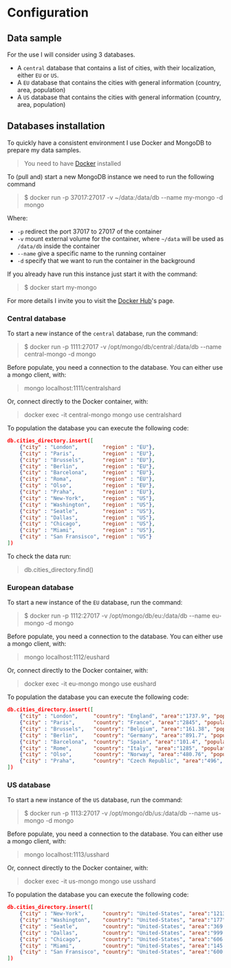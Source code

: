 # Configuration

## Data sample

For the use I will consider using 3 databases.

- A `central` database that contains a list of cities, with their localization, either `EU` or `US`.
- A `EU` database that contains the cities with general information (country, area, population)
- A `US` database that contains the cities with general information (country, area, population)

## Databases installation

To quickly have a consistent environment I use Docker and MongoDB to prepare my data samples.

> You need to have [Docker](https://docs.docker.com/install/) installed

To (pull and) start a new MongoDB instance we need to run the following command

 > $ docker run -p 37017:27017 -v ~/data:/data/db --name my-mongo -d mongo

Where:

- `-p` redirect the port 37017 to 27017 of the container
- `-v` mount external volume for the container, where `~/data` will be used as `/data/db` inside the container
- `--name` give a specific name to the running container
- `-d` specify that we want to run the container in the background

If you already have run this instance just start it with the command:

 > $ docker start my-mongo

For more details I invite you to visit the [Docker Hub](https://hub.docker.com/_/mongo/)'s page.

### Central database

To start a new instance of the `central` database, run the command:

 > $ docker run -p 1111:27017 -v /opt/mongo/db/central:/data/db --name central-mongo -d mongo

Before populate, you need a connection to the database. You can either use a mongo client, with:
> mongo localhost:1111/centralshard

Or, connect directly to the Docker container, with:
> docker exec -it central-mongo mongo
> use centralshard

To population the database you can execute the following code:

```json
db.cities_directory.insert([
    {"city" : "London",        "region" : "EU"},
    {"city" : "Paris",         "region" : "EU"},
    {"city" : "Brussels",      "region" : "EU"},
    {"city" : "Berlin",        "region" : "EU"},
    {"city" : "Barcelona",     "region" : "EU"},
    {"city" : "Roma",          "region" : "EU"},
    {"city" : "Olso",          "region" : "EU"},
    {"city" : "Praha",         "region" : "EU"},
    {"city" : "New-York",      "region" : "US"},
    {"city" : "Washington",    "region" : "US"},
    {"city" : "Seatle",        "region" : "US"},
    {"city" : "Dallas",        "region" : "US"},
    {"city" : "Chicago",       "region" : "US"},
    {"city" : "Miami",         "region" : "US"},
    {"city" : "San Fransisco", "region" : "US"}
])
```

To check the data run:
> db.cities_directory.find()

### European database

To start a new instance of the `EU` database, run the command:

 > $ docker run -p 1112:27017 -v /opt/mongo/db/eu:/data/db --name eu-mongo -d mongo

Before populate, you need a connection to the database. You can either use a mongo client, with:
> mongo localhost:1112/eushard

Or, connect directly to the Docker container, with:
> docker exec -it eu-mongo mongo
> use eushard

To population the database you can execute the following code:

```json
db.cities_directory.insert([
    {"city" : "London",     "country": "England", "area":"1737.9", "population" : "8787892", "region" : "EU"},
    {"city" : "Paris",      "country": "France", "area":"2845", "population" : "2206488", "region" : "EU"},
    {"city" : "Brussels",   "country": "Belgium", "area":"161.38", "population" : "1175173", "region" : "EU"},
    {"city" : "Berlin",     "country": "Germany", "area":"891.7", "population" : "3711930", "region" : "EU"},
    {"city" : "Barcelona",  "country": "Spain", "area":"101.4", "population" : "1620809", "region" : "EU"},
    {"city" : "Rome",       "country": "Italy", "area":"1285", "population" : "2873874", "region" : "EU"},
    {"city" : "Olso",       "country": "Norway", "area":"480.76", "population" : "673469", "region" : "EU"},
    {"city" : "Praha",      "country": "Czech Republic", "area":"496", "population" : "1280508", "region" : "EU"}
])
```

### US database

To start a new instance of the `US` database, run the command:

 > $ docker run -p 1113:27017 -v /opt/mongo/db/us:/data/db --name us-mongo -d mongo
 
Before populate, you need a connection to the database. You can either use a mongo client, with:
> mongo localhost:1113/usshard

Or, connect directly to the Docker container, with:
> docker exec -it us-mongo mongo
> use usshard

To population the database you can execute the following code:

```json
db.cities_directory.insert([
    {"city" : "New-York",      "country": "United-States", "area":"1213.37", "population" : "8622698", "region" : "US"},
    {"city" : "Washington",    "country": "United-States", "area":"177",     "population" : "693972",  "region" : "US"},
    {"city" : "Seatle",        "country": "United-States", "area":"369.2",   "population" : "713700",  "region" : "US"},
    {"city" : "Dallas",        "country": "United-States", "area":"999.3",   "population" : "1317929", "region" : "US"},
    {"city" : "Chicago",       "country": "United-States", "area":"606.42",  "population" : "2704958", "region" : "US"},
    {"city" : "Miami",         "country": "United-States", "area":"145.20",  "population" : "453579",  "region" : "US"},
    {"city" : "San Fransisco", "country": "United-States", "area":"600.59",  "population" : "884363",  "region" : "US"}
])
```
